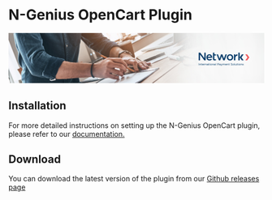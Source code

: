 # N-Genius OpenCart Plugin

![Banner](banner.jpeg)

## Installation

For more detailed instructions on setting up the N-Genius OpenCart plugin, please refer to our [documentation.](https://docs.ngenius-payments.com/docs/opencart)

## Download

You can download the latest version of the plugin from our [Github releases page](https://github.com/network-international/ngenius-opencart-plugin/releases)
